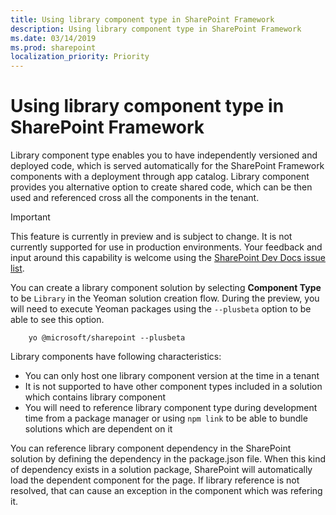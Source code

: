 ```yaml
---
title: Using library component type in SharePoint Framework
description: Using library component type in SharePoint Framework
ms.date: 03/14/2019
ms.prod: sharepoint
localization_priority: Priority
---
```


# Using library component type in SharePoint Framework

Library component type enables you to have independently versioned and deployed code, which is served automatically for the SharePoint Framework components with a deployment through app catalog. Library component provides you alternative option to create shared code, which can be then used and referenced cross all the components in the tenant.

> [!IMPORTANT]
> This feature is currently in preview and is subject to change. It is not currently supported for use in production environments. Your feedback and input around this capability is welcome using the [SharePoint Dev Docs issue list](https://github.com/SharePoint/sp-dev-docs/issues).

You can create a library component solution by selecting **Component Type** to be `Library` in the Yeoman solution creation flow. During the preview, you will need to execute Yeoman packages using the `--plusbeta` option to be able to see this option.

```
    yo @microsoft/sharepoint --plusbeta
```

Library components have following characteristics:

* You can only host one library component version at the time in a tenant
* It is not supported to have other component types included in a solution which contains library component
* You will need to reference library component type during development time from a package manager or using `npm link` to be able to bundle solutions which are dependent on it

You can reference library component dependency in the SharePoint solution by defining the dependency in the package.json file. When this kind of dependency exists in a solution package, SharePoint will automatically load the dependent component for the page. If library reference is not resolved, that can cause an exception in the component which was refering it.
